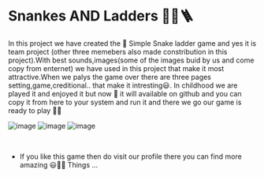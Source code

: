# Snankes AND Ladders 🐍🎲🪜

  In this project we have created the 🐍 Simple Snake ladder game and yes it is team project (other three memebers also made constribution in this project).With best sounds,images(some of the images buid by us and come copy from enternet) we have used in this project that make it most attractive.When we palys the game over there are three pages setting,game,creditional.. that make it intresting😃.
  In childhood we are played it and enjoyed it but now 🔔 it will available on github and you can copy it from here to your system and run it and there we go our game is ready to play 🤩🔥


![image](https://user-images.githubusercontent.com/84271800/196934593-26781fd3-56b2-4c6a-bc8f-1ac5a2e1c9bc.png)
![image](https://user-images.githubusercontent.com/84271800/196934613-5c9cc8af-1e08-470d-b102-bbebadb8e96c.png)
![image](https://user-images.githubusercontent.com/84271800/196935238-15e5f8c1-f978-4169-8ca2-ed43f23ed52a.png)

<br>

- If you like this game then do visit our profile there you can find more amazing 😃🤩🔥 Things ...
